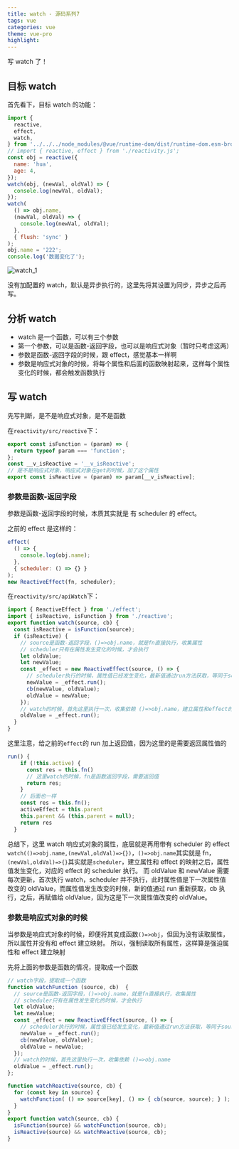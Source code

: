 ```yaml
---
title: watch - 源码系列7
tags: vue
categories: vue
theme: vue-pro
highlight:
---
```


写 watch 了！

## 目标 watch

首先看下，目标 watch 的功能：

```js
import {
  reactive,
  effect,
  watch,
} from '../../../node_modules/@vue/runtime-dom/dist/runtime-dom.esm-browser.js';
// import { reactive, effect } from './reactivity.js';
const obj = reactive({
  name: 'hua',
  age: 4,
});
watch(obj, (newVal, oldVal) => {
  console.log(newVal, oldVal);
});
watch(
  () => obj.name,
  (newVal, oldVal) => {
    console.log(newVal, oldVal);
  },
  { flush: 'sync' }
);
obj.name = '222';
console.log('数据变化了');
```

![watch_1](https://blog-huahua.oss-cn-beijing.aliyuncs.com/blog/code/watch_1.png)

没有加配置的 watch，默认是异步执行的，这里先将其设置为同步，异步之后再写。

## 分析 watch

- watch 是一个函数，可以有三个参数
- 第一个参数，可以是函数-返回字段，也可以是响应式对象（暂时只考虑这两）
- 参数是函数-返回字段的时候，跟 effect，感觉基本一样啊
- 参数是响应式对象的时候，将每个属性和后面的函数映射起来，这样每个属性变化的时候，都会触发函数执行

## 写 watch

先写判断，是不是响应式对象，是不是函数

在`reactivity/src/reactive`下：

```js
export const isFunction = (param) => {
  return typeof param === 'function';
};
const __v_isReactive = '__v_isReactive';
// 是不是响应式对象，响应式对象在get的时候，加了这个属性
export const isReactive = (param) => param[__v_isReactive];
```

### 参数是函数-返回字段

参数是函数-返回字段的时候，本质其实就是 有 scheduler 的 effect。

之前的 effect 是这样的：

```js
effect(
  () => {
    console.log(obj.name);
  },
  { scheduler: () => {} }
);
new ReactiveEffect(fn, scheduler);
```

在`reactivity/src/apiWatch`下：

```ts
import { ReactiveEffect } from './effect';
import { isReactive, isFunction } from './reactive';
export function watch(source, cb) {
  const isReactive = isFunction(source);
  if (isReactive) {
    // source是函数-返回字段，()=>obj.name，就是fn直接执行，收集属性
    // scheduler只有在属性发生变化的时候，才会执行
    let oldValue;
    let newValue;
    const _effect = new ReactiveEffect(source, () => {
      // scheduler执行的时候，属性值已经发生变化，最新值通过run方法获取，等同于source(),()=>obj.name
      newValue = _effect.run();
      cb(newValue, oldValue);
      oldValue = newValue;
    });
    // watch的时候，首先这里执行一次，收集依赖 ()=>obj.name，建立属性和effect的映射
    oldValue = _effect.run();
  }
}
```

这里注意，给之前的`effect`的 run 加上返回值，因为这里的是需要返回属性值的

```js
run() {
    if (!this.active) {
      const res = this.fn()
      // 这里watch的时候，fn是函数返回字段，需要返回值
      return res;
    }
    // 后面也一样
    const res = this.fn();
    activeEffect = this.parent
    this.parent && (this.parent = null);
    return res
  }
```

总结下，这里 watch 响应式对象的属性，底层就是再用带有 scheduler 的 effect
`watch(()=>obj.name,(newVal,oldVal)=>{})`，`()=>obj.name`其实就是 fn，`(newVal,oldVal)=>{}`其实就是`scheduler`，建立属性和 effect 的映射之后，属性值发生变化，对应的 effect 的 scheduler 执行。
而 oldValue 和 newValue 需要每次更新，首次执行 watch，scheduler 并不执行，此时属性值是下一次属性值改变的 oldValue，而属性值发生改变的时候，新的值通过 run 重新获取，cb 执行，之后，再赋值给 oldValue，因为这是下一次属性值改变的 oldValue。

### 参数是响应式对象的时候

当参数是响应式对象的时候，即便将其变成函数`()=>obj`，但因为没有读取属性，所以属性并没有和 effect 建立映射。
所以，强制读取所有属性，这样算是强迫属性和 effect 建立映射

先将上面的参数是函数的情况，提取成一个函数

```ts
// watch字段，提取成一个函数
function watchFunction (source, cb)  {
  // source是函数-返回字段，()=>obj.name，就是fn直接执行，收集属性
  // scheduler只有在属性发生变化的时候，才会执行
  let oldValue;
  let newValue;
  const _effect = new ReactiveEffect(source, () => {
    // scheduler执行的时候，属性值已经发生变化，最新值通过run方法获取，等同于source()
    newValue = _effect.run();
    cb(newValue, oldValue);
    oldValue = newValue;
  });
  // watch的时候，首先这里执行一次，收集依赖 ()=>obj.name
  oldValue = _effect.run();
};
```

```ts
function watchReactive(source, cb) {
  for (const key in source) {
    watchFunction( () => source[key], () => { cb(source, source); } );
  }
}
export function watch(source, cb) {
  isFunction(source) && watchFunction(source, cb);
  isReactive(source) && watchReactive(source, cb);
}

```
